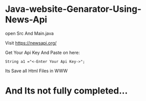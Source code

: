 # Java-website-Genarator-Using-News-Api

open Src And Main.java

Visit https://newsapi.org/

Get Your Api Key And Paste on here:

```String a1 ="<-Enter Your Api Key->";```

Its Save all Html Files in WWW

# And Its not fully completed...
